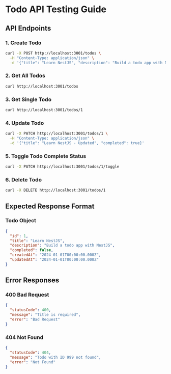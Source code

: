 # Todo API Testing Guide

## API Endpoints

### 1. Create Todo

```bash
curl -X POST http://localhost:3001/todos \
  -H "Content-Type: application/json" \
  -d '{"title": "Learn NestJS", "description": "Build a todo app with NestJS"}'
```

### 2. Get All Todos

```bash
curl http://localhost:3001/todos
```

### 3. Get Single Todo

```bash
curl http://localhost:3001/todos/1
```

### 4. Update Todo

```bash
curl -X PATCH http://localhost:3001/todos/1 \
  -H "Content-Type: application/json" \
  -d '{"title": "Learn NestJS - Updated", "completed": true}'
```

### 5. Toggle Todo Complete Status

```bash
curl -X PATCH http://localhost:3001/todos/1/toggle
```

### 6. Delete Todo

```bash
curl -X DELETE http://localhost:3001/todos/1
```

## Expected Response Format

### Todo Object

```json
{
  "id": 1,
  "title": "Learn NestJS",
  "description": "Build a todo app with NestJS",
  "completed": false,
  "createdAt": "2024-01-01T00:00:00.000Z",
  "updatedAt": "2024-01-01T00:00:00.000Z"
}
```

## Error Responses

### 400 Bad Request

```json
{
  "statusCode": 400,
  "message": "Title is required",
  "error": "Bad Request"
}
```

### 404 Not Found

```json
{
  "statusCode": 404,
  "message": "Todo with ID 999 not found",
  "error": "Not Found"
}
```

